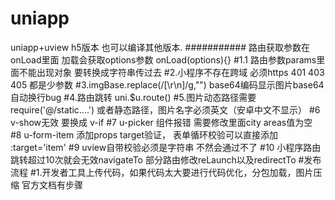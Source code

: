 # uniapp
uniapp+uview h5版本 也可以编译其他版本.
###########
路由获取参数在onLoad里面 加载会获取options参数 onLoad(options){}
#1.1 路由参数params里面不能出现对象 要转换成字符串传过去 
#2.小程序不存在跨域 必须https 401 403 405 都是少参数
#3.imgBase.replace(/[\r\n]/g,"") base64编码显示图片base64自动换行bug 
#4.路由跳转 uni.$u.route()
#5.图片动态路径需要 require('@/static....') 或者静态路径，图片名字必须英文（安卓中文不显示）
#6 v-show无效 要换成 v-if
#7 u-picker 组件报错 需要修改里面city areas值为空
#8 u-form-item 添加props target验证， 表单循环校验可以直接添加 :target='item' 
#9 uview自带校验必须是字符串 不然会通过不了 
#10 小程序路由跳转超过10次就会无效navigateTo  部分路由修改reLaunch以及redirectTo
#发布流程
#1.开发者工具上传代码，如果代码太大要进行代码优化，分包加载，图片压缩 官方文档有步骤

